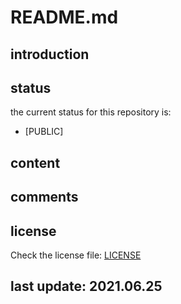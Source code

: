 
# README.md

## introduction

## status

the current status for this repository is:

- [PUBLIC]

## content

## comments

## license

Check the license file: [LICENSE](https://github.com/ropy1971/kubernetes/blob/master/LICENSE)

## last update: 2021.06.25
